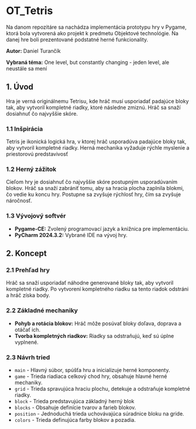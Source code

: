 # OT_Tetris

Na danom repozitáre sa nachádza implementácia prototypu hry v Pygame, ktorá bola vytvorená ako projekt k predmetu Objektové technológie. Na danej hre boli prezentované podstatné herné funkcionality.

**Autor:** Daniel Turančík

**Vybraná téma:** One level, but constantly changing - jeden level, ale neustále sa mení
 
## 1. Úvod 

Hra je verná originálnemu Tetrisu, kde hráč musí usporiadať padajúce bloky tak, aby vytvoril kompletné riadky, ktoré následne zmiznú. Hráč sa snaží dosiahnuť čo najvyššie skóre.

### 1.1 Inšpirácia

Tetris je ikonická logická hra, v ktorej hráč usporadúva padajúce bloky tak, aby vytvoril kompletné riadky. Herná mechanika vyžaduje rýchle myslenie a priestorovú predstavivosť 

### 1.2 Herný zážitok

Cieľom hry je dosiahnuť čo najvyššie skóre postupným usporadúvaním blokov. Hráč sa snaží zabrániť tomu, aby sa hracia plocha zaplnila blokmi, čo vedie ku koncu hry. Postupne sa zvyšuje rýchlosť hry, čím sa zvyšuje náročnosť.

### 1.3 Vývojový softvér
 - **Pygame-CE:** Zvolený programovací jazyk a knižnica pre implementáciu.
 - **PyCharm 2024.3.2:** Vybrané IDE na vývoj hry.

## 2. Koncept

### 2.1 Prehľad hry

Hráč sa snaží usporiadať náhodne generované bloky tak, aby vytvoril kompletné riadky. Po vytvorení kompletného riadku sa tento riadok odstráni a hráč získa body.

### 2.2 Základné mechaniky
 - **Pohyb a rotácia blokov:** Hráč môže posúvať bloky doľava, doprava a otáčať ich.
 - **Tvorba kompletných riadkov:** Riadky sa odstraňujú, keď sú úplne vyplnené.

### 2.3 Návrh tried
- ``main`` - Hlavný súbor, spúšťa hru a inicializuje herné komponenty.
- ``game`` - Trieda riadiaca celkový chod hry, obsahuje hlavné herné mechaniky.
- ``grid`` - Trieda spravujúca hraciu plochu, detekuje a odstraňuje kompletné riadky.
- ``block`` - Trieda predstavujúca základný herný blok
- ``blocks`` - Obsahuje definície tvarov a farieb blokov.
- ``position`` - Jednoduchá trieda uchovávajúca súradnice bloku na gride.
- ``colors`` - Trieda definujúca farby blokov a pozadia.

